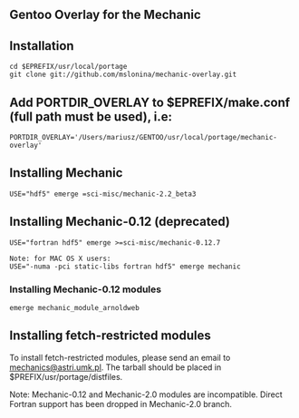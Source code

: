 Gentoo Overlay for the Mechanic
-------------------------------

## Installation

    cd $EPREFIX/usr/local/portage
    git clone git://github.com/mslonina/mechanic-overlay.git


## Add PORTDIR_OVERLAY to $EPREFIX/make.conf (full path must be used), i.e:

    PORTDIR_OVERLAY='/Users/mariusz/GENTOO/usr/local/portage/mechanic-overlay'


## Installing Mechanic

    USE="hdf5" emerge =sci-misc/mechanic-2.2_beta3


## Installing Mechanic-0.12 (deprecated)

    USE="fortran hdf5" emerge >=sci-misc/mechanic-0.12.7

    Note: for MAC OS X users:
    USE="-numa -pci static-libs fortran hdf5" emerge mechanic


### Installing Mechanic-0.12 modules

    emerge mechanic_module_arnoldweb


## Installing fetch-restricted modules

To install fetch-restricted modules, please send an email to mechanics@astri.umk.pl. The tarball should be placed in $PREFIX/usr/portage/distfiles.

Note: Mechanic-0.12 and Mechanic-2.0 modules are incompatible. Direct Fortran support has
been dropped in Mechanic-2.0 branch.

